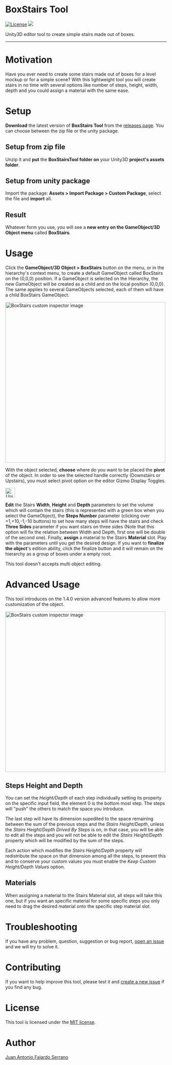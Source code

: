 # BoxStairs Tool
[![License](https://img.shields.io/badge/License-MIT-green.svg)](https://github.com/JAFS6/BoxStairsTool/blob/master/LICENSE.txt)
![](https://img.shields.io/badge/Unity3D%20version-5.4.0-lightgrey.svg)

Unity3D editor tool to create simple stairs made out of boxes.

--------

# Motivation
Have you ever need to create some stairs made out of boxes for a level mockup or for a simple scene? With this lightweight tool you will create stairs in no time with several options like number of steps, height, width, depth and you could assign a material with the same ease.

# Setup
**Download** the latest version of **BoxStairs Tool** from the [releases page](https://github.com/JAFS6/BoxStairsTool/releases). You can choose between the zip file or the unity package.

## Setup from zip file
Unzip it and **put** the **BoxStairsTool folder on** your Unity3D **project's assets folder**.

## Setup from unity package
Import the package: **Assets > Import Package > Custom Package**, select the file and **import** all.

## Result
Whatever form you use, you will see a **new entry on the GameObject/3D Object menu** called **BoxStairs**.

# Usage
Click the **GameObject/3D Object > BoxStairs** button on the menu, or in the hierarchy's context menu, to create a default GameObject called BoxStairs on the (0,0,0) position. If a GameObject is selected on the Hierarchy, the new GameObject will be created as a child and on the local position (0,0,0). The same applies to several GameObjects selected, each of them will have a child BoxStairs GameObject.

<img src="https://cloud.githubusercontent.com/assets/6010819/20762274/212667a4-b726-11e6-8455-2322a6d6654e.JPG" alt="BoxStairs custom inspector image" width="500px">

With the object selected, **choose** where do you want to be placed the **pivot** of the object. In order to see the selected handle correctly (Downstairs or Upstairs), you must select pivot option on the editor Gizmo Display Toggles.

<img src="https://docs.unity3d.com/uploads/Main/HandlePositionButtons.png" alt="Unity Gizmo Display Toggles" height="30px">

**Edit** the Stairs **Width**, **Height** and **Depth** parameters to set the volume which will contain the stairs (this is represented with a green box when you select the GameObject), the **Steps Number** parameter (clicking over +1,+10,-1,-10 buttons) to set how many steps will have the stairs and check **Three Sides** parameter if you want stairs on three sides (Note that this option will fix the relation between Width and Depth, first one will be double of the second one). Finally, **assign** a material to the Stairs **Material** slot. Play with the parameters until you get the desired design. If you want to **finalize the object**'s edition ability, click the finalize button and it will remain on the hierarchy as a group of boxes under a empty root.

This tool doesn't accepts multi object editing.

# Advanced Usage

This tool introduces on the 1.4.0 version advanced features to allow more customization of the object.

<img src="https://cloud.githubusercontent.com/assets/6010819/20762278/274c1016-b726-11e6-8ef8-07dc7de9b023.JPG" alt="BoxStairs custom inspector image" width="500px">

## Steps Height and Depth

You can set the _Height/Depth_ of each step individually setting its property on the specific input field, the element 0 is the bottom most step. The steps will "push" the others to match the space you introduce.

The last step will have its dimension supedited to the space remaining between the sum of the previous steps and the _Stairs Height/Depth_, unless the _Stairs Height/Depth Drived By Steps_ is on, in that case, you will be able to edit all the steps and you will not be able to edit the _Stairs Height/Depth_ property which will be modified by the sum of the steps.

Each action which modifies the _Stairs Height/Depth_ property will redistribute the space on that dimension among all the steps, to prevent this and to conserve your custom values you must enable the _Keep Custom Height/Depth Values_ option.

## Materials

When assigning a material to the Stairs Material slot, all steps will take this one, but if you want an specific material for some specific steps you only need to drag the desired material onto the specific step material slot.

# Troubleshooting
If you have any problem, question, suggestion or bug report, [open an issue](https://github.com/JAFS6/BoxStairsTool/issues/new) and we will try to solve it.

# Contributing
If you want to help improve this tool, please test it and [create a new issue](https://github.com/JAFS6/BoxStairsTool/issues/new) if you find any bug.

# License
This tool is licensed under the [MIT license](https://opensource.org/licenses/MIT).

# Author
[Juan Antonio Fajardo Serrano](https://www.linkedin.com/in/jafs6)
